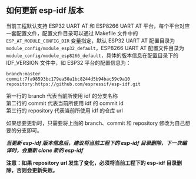 ## 如何更新 esp-idf 版本

当前工程默认支持 ESP32 UART AT 和 ESP8266 UART AT 平台，每个平台对应一套配置文件，配置文件目录可以通过 Makefile 文件中的 `ESP_AT_MODULE_CONFIG_DIR` 变量指定，默认 ESP32 UART AT 配置目录为
```module_config/module_esp32_default```，ESP8266 UART AT 配置文件目录为 ```module_config/module_esp8266_default```，具体的版本信息在配置目录下的 IDF_VERSION 文件中，如 ESP32 平台的配置信息为：

```
branch:master
commit:7fa98593bc179ea50a1bc8244d5b94bac59c9a10
repository:https://github.com/espressif/esp-idf.git
```

第一行的 branch 代表当前所使用 idf 的分支名称  
第二行的 commit 代表当前所使用 idf 的 commit id  
第三行的 repository 代表当前所使用 idf 的仓库 url  

如果想要更新时，只需要将上面的 branch、commit 和 repository 修改为自己想要的分支即可。

***当更新 esp-idf 版本信息后，建议将当前工程下的 esp-idf 目录删除，下一次编译时，会重新 clone 新的 esp-idf***  

**注意：如果 repository url 发生了变化，必须将当前工程下的 esp-idf 目录删除，否则会更新失败。**
